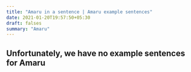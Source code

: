 ```yaml
---
title: "Amaru in a sentence | Amaru example sentences"
date: 2021-01-20T19:57:50+05:30
draft: falses
summary: "Amaru"
---
```

## Unfortunately, we have no example sentences for Amaru                 
